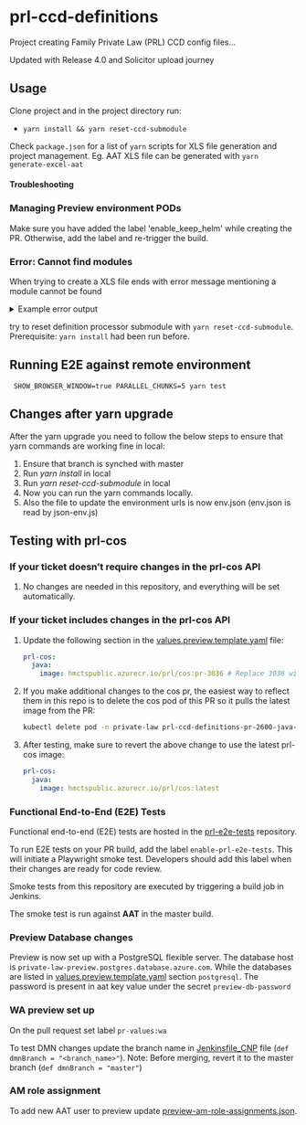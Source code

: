 # prl-ccd-definitions

Project creating Family Private Law (PRL) CCD config files...

Updated with Release 4.0 and Solicitor upload journey
## Usage

Clone project and in the project directory run: 
 - `yarn install && yarn reset-ccd-submodule`

Check `package.json` for a list of `yarn` scripts for XLS file generation and project management. Eg. AAT XLS file can
be generated with `yarn generate-excel-aat`

#### Troubleshooting

### Managing Preview environment PODs
Make sure you have added the label 'enable_keep_helm' while creating the PR. Otherwise, add the label and re-trigger the build.

### Error: Cannot find modules


When trying to create a XLS file ends with error message mentioning a module cannot be found

<details>
  <summary>Example error output</summary>

```sh
yarn run v1.22.5
$ TARGET_ENV=aat CCD_DEF_COS_URL=$npm_package_config_aat_cosUrl CCD_DEF_CCD_URL=$npm_package_config_aat_ccdUrl yarn run generate-excel -e *-prod.json
$ yarn --cwd ccd-definition-processor json2xlsx -D ../definitions/private-law/json -o ../definitions/private-law/xlsx/ccd-config-PRL-${TARGET_ENV:-base}.xlsx -e '*-prod.json'
$ node ./bin/json2xlsx -D ../definitions/private-law/json -o ../definitions/private-law/xlsx/ccd-config-PRL-aat.xlsx -e '*-prod.json'
node:internal/modules/cjs/loader:927
  throw err;
  ^

Error: Cannot find module 'matcher'
Require stack:
- [...]/prl-ccd-definitions/ccd-definition-processor/src/main/lib/file-utils.js
- [...]/prl-ccd-definitions/ccd-definition-processor/src/main/json2xlsx.js
- [...]/prl-ccd-definitions/ccd-definition-processor/bin/json2xlsx.js
    at Function.Module._resolveFilename (node:internal/modules/cjs/loader:924:15)
    at Function.Module._load (node:internal/modules/cjs/loader:769:27)
    at Module.require (node:internal/modules/cjs/loader:996:19)
    at require (node:internal/modules/cjs/helpers:92:18)
    at Object.<anonymous> ([...]/prl-ccd-definitions/ccd-definition-processor/src/main/lib/file-utils.js:4:17)
    at Module._compile (node:internal/modules/cjs/loader:1092:14)
    at Object.Module._extensions..js (node:internal/modules/cjs/loader:1121:10)
    at Module.load (node:internal/modules/cjs/loader:972:32)
    at Function.Module._load (node:internal/modules/cjs/loader:813:14)
    at Module.require (node:internal/modules/cjs/loader:996:19) {
  code: 'MODULE_NOT_FOUND',
  requireStack: [
    '[...]/prl-ccd-definitions/ccd-definition-processor/src/main/lib/file-utils.js',
    '[...]/prl-ccd-definitions/ccd-definition-processor/src/main/json2xlsx.js',
    '[...]/prl-ccd-definitions/ccd-definition-processor/bin/json2xlsx.js'
  ]
}
```

</details>

try to reset definition processor submodule with `yarn reset-ccd-submodule`. Prerequisite: `yarn install` had been run before. 

## Running E2E against remote environment
```$bash
 SHOW_BROWSER_WINDOW=true PARALLEL_CHUNKS=5 yarn test
```
## Changes after yarn upgrade

After the yarn upgrade you need to follow the below steps to ensure that yarn commands are working fine in local:
1. Ensure that branch is synched with master
2. Run _yarn install_ in local
3. Run _yarn reset-ccd-submodule_ in local
4. Now you can run the yarn commands locally.
5. Also the file to update the environment urls is now env.json (env.json is read by json-env.js)

## Testing with prl-cos

### If your ticket doesn’t require changes in the prl-cos API

1. No changes are needed in this repository, and everything will be set automatically.

### If your ticket includes changes in the prl-cos API

1. Update the following section in the [values.preview.template.yaml](charts/prl-ccd-definitions/values.preview.template.yaml) file:
    ```yaml
    prl-cos:
      java:
        image: hmctspublic.azurecr.io/prl/cos:pr-3036 # Replace 3036 with the PR number of the prl-cos update you want to test against this repo.
    ```
2. If you make additional changes to the cos pr, the easiest way to reflect them in this repo is to delete the cos pod of this PR so it pulls the latest image from the PR:
    ```bash
    kubectl delete pod -n private-law prl-ccd-definitions-pr-2600-java-64b88bc8f4-ffn2v 
    ```
3. After testing, make sure to revert the above change to use the latest prl-cos image:
    ```yaml
    prl-cos:
      java:
        image: hmctspublic.azurecr.io/prl/cos:latest
    ```

### Functional End-to-End (E2E) Tests

Functional end-to-end (E2E) tests are hosted in the [prl-e2e-tests](https://github.com/hmcts/prl-e2e-tests) repository.

To run E2E tests on your PR build, add the label `enable-prl-e2e-tests`. This will initiate a Playwright smoke test. Developers should add this label when their changes are ready for code review.

Smoke tests from this repository are executed by triggering a build job in Jenkins.

The smoke test is run against **AAT** in the master build.

### Preview Database changes
Preview is now set up with a PostgreSQL flexible server. The database host is `private-law-preview.postgres.database.azure.com`. 
While the databases are listed in [values.preview.template.yaml](charts/prl-ccd-definitions/values.preview.template.yaml) section `postgresql`. 
The password is present in aat key value under the secret `preview-db-password`   

### WA preview set up
On the pull request set label `pr-values:wa`

To test DMN changes update the branch name in [Jenkinsfile_CNP](Jenkinsfile_CNP) file (`def dmnBranch = "<branch_name>"`). 
Note: Before merging, revert it to the master branch (`def dmnBranch = "master"`)

### AM role assignment
To add new AAT user to preview update [preview-am-role-assignments.json](config/preview-am-role-assignments.json).

